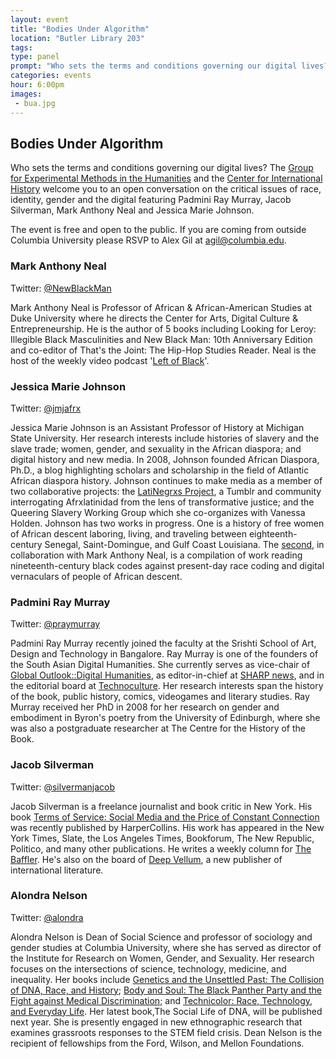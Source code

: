 ```yaml
---
layout: event
title: "Bodies Under Algorithm"
location: "Butler Library 203"
tags: 
type: panel
prompt: "Who sets the terms and conditions governing our digital lives?"
categories: events
hour: 6:00pm
images:
 - bua.jpg
---
```


## Bodies Under Algorithm

Who sets the terms and conditions governing our digital lives? The [Group for Experimental Methods in the Humanities](http://xpmethod.plaintext.in/) and the [Center for International History](http://cih.columbia.edu/) welcome you to an open conversation on the critical issues of race, identity, gender and the digital featuring Padmini Ray Murray, Jacob Silverman, Mark Anthony Neal and Jessica Marie Johnson.

The event is free and open to the public. If you are coming from outside Columbia University please RSVP to Alex Gil at [agil@columbia.edu](mailto:agil@columbia.edu).

### Mark Anthony Neal

Twitter: [@NewBlackMan](https://twitter.com/newblackman)

Mark Anthony Neal is Professor of African & African-American Studies at Duke University where he directs the Center for Arts, Digital Culture & Entrepreneurship.  He is the author of 5 books including Looking for Leroy: Illegible Black Masculinities and New Black Man: 10th Anniversary Edition and co-editor of That's the Joint: The Hip-Hop Studies Reader.  Neal is the host of the weekly video podcast '[Left of Black](http://leftofblack.tumblr.com/?soc_src=mail&soc_trk=ma)'.

### Jessica Marie Johnson

Twitter: [@jmjafrx](https://twitter.com/jmjafrx)

Jessica Marie Johnson is an Assistant Professor of History at Michigan State University. Her research interests include histories of slavery and the slave trade; women, gender, and sexuality in the African diaspora; and digital history and new media. In 2008, Johnson founded African Diaspora, Ph.D., a blog highlighting scholars and scholarship in the field of Atlantic African diaspora history. Johnson continues to make media as a member of two collaborative projects: the [LatiNegrxs Project](http://lati-negros.tumblr.com/), a Tumblr and community interrogating Afrxlatinidad from the lens of transformative justice; and the Queering Slavery Working Group which she co-organizes with Vanessa Holden. Johnson has two works in progress. One is a history of free women of African descent laboring, living, and traveling between eighteenth-century Senegal, Saint-Domingue, and Gulf Coast Louisiana. The [second](http://diasporahypertext.com/2015/02/13/cfp-black-code-studies/), in collaboration with Mark Anthony Neal, is a compilation of work reading nineteenth-century black codes against present-day race coding and digital vernaculars of people of African descent.

### Padmini Ray Murray

Twitter: [@praymurray](https://twitter.com/praymurray)

Padmini Ray Murray recently joined the faculty at the Srishti School of Art, Design and Technology in Bangalore. Ray Murray is one of the founders of the South Asian Digital Humanities. She currently serves as vice-chair of [Global Outlook::Digital Humanities](http://www.globaloutlookdh.org/), as editor-in-chief at [SHARP news](http://www.sharpweb.org/our-quarterly-newsletter/), and in the editorial board at [Technoculture](http://tcjournal.org/drupal/). Her research interests span the history of the book, public history, comics, videogames and literary studies. Ray Murray received her PhD in 2008 for her research on gender and embodiment in Byron's poetry from the University of Edinburgh, where she was also a postgraduate researcher at The Centre for the History of the Book.


### Jacob Silverman

Twitter: [@silvermanjacob](https://twitter.com/silvermanjacob)

Jacob Silverman is a freelance journalist and book critic in New York. His book [Terms of Service: Social Media and the Price of Constant Connection](http://www.harpercollins.com/9780062282460/terms-of-service#_=_) was recently published by HarperCollins. His work has appeared in the New York Times, Slate, the Los Angeles Times, Bookforum, The New Republic, Politico, and many other publications. He writes a weekly column for [The Baffler](http://thebaffler.com/). He's also on the board of [Deep Vellum](http://deepvellum.org/), a new publisher of international literature.

### Alondra Nelson

Twitter: [@alondra](https://twitter.com/alondra)

Alondra Nelson is Dean of Social Science and professor of sociology and gender studies at Columbia University, where she has served as director of the Institute for Research on Women, Gender, and Sexuality. Her research focuses on the intersections of science, technology, medicine, and inequality. Her books include [Genetics and the Unsettled Past: The Collision of DNA, Race, and History](http://rutgerspress.rutgers.edu/product/Genetics-and-the-Unsettled-Past,4098.aspx); [Body and Soul: The Black Panther Party and the Fight against Medical Discrimination](http://www.amazon.com/Body-Soul-Panther-against-Discrimination/dp/0816676496); and [Technicolor: Race, Technology, and Everyday Life](http://www.amazon.com/Technicolor-Race-Technology-Everyday-Life/dp/0814736041). Her latest book,The Social Life of DNA, will be published next year. She is presently engaged in new ethnographic research that examines grassroots responses to the STEM field crisis. Dean Nelson is the recipient of fellowships from the Ford, Wilson, and Mellon Foundations. 

 






